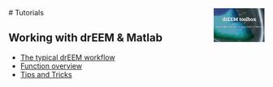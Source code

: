 <img src="top right corner logo.png" width="100" height="auto" align="right"/>
# Tutorials



## Working with drEEM & Matlab
* [The typical drEEM workflow](dreem_workflow.html)
* [Function overview](function_overview.html)
* [Tips and Tricks](tips_tricks.html)